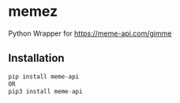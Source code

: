 # memez
Python Wrapper for https://meme-api.com/gimme

## Installation
```python
pip install meme-api
OR
pip3 install meme-api
```
